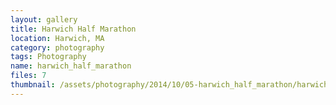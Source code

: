```yaml
---
layout: gallery
title: Harwich Half Marathon
location: Harwich, MA
category: photography
tags: Photography
name: harwich_half_marathon
files: 7
thumbnail: /assets/photography/2014/10/05-harwich_half_marathon/harwich_half_marathon-3.jpg
---
```

